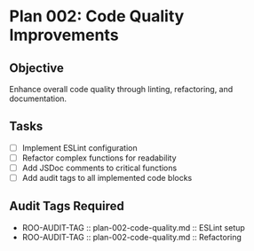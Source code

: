 # Plan 002: Code Quality Improvements

## Objective
Enhance overall code quality through linting, refactoring, and documentation.

## Tasks
- [ ] Implement ESLint configuration
- [ ] Refactor complex functions for readability
- [ ] Add JSDoc comments to critical functions
- [ ] Add audit tags to all implemented code blocks

## Audit Tags Required
- ROO-AUDIT-TAG :: plan-002-code-quality.md :: ESLint setup
- ROO-AUDIT-TAG :: plan-002-code-quality.md :: Refactoring